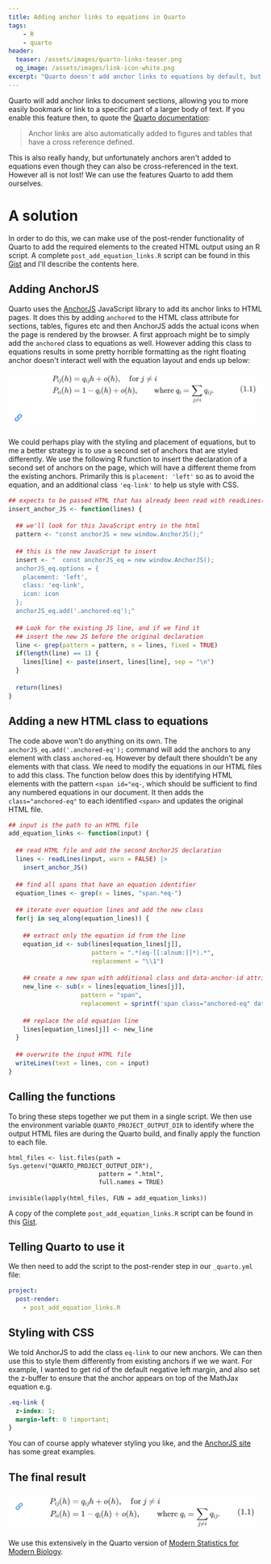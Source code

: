 ```yaml
---
title: Adding anchor links to equations in Quarto
tags:
    - R
    - quarto
header:
  teaser: /assets/images/quarto-links-teaser.png
  og_image: /assets/images/link-icon-white.png
excerpt: "Quarto doesn't add anchor links to equations by default, but you can add them yourself"
---
```


Quarto will add anchor links to document sections, allowing you to more easily bookmark or link to a specific part of a larger body of text.  If you enable this feature then, to quote the [Quarto documentation](https://quarto.org/docs/output-formats/html-basics.html):

> Anchor links are also automatically added to figures and tables that have a cross reference defined.

This is also really handy, but unfortunately anchors aren't added to equations even though they can also be cross-referenced in the text.  However all is not lost! We can use the features Quarto to add them ourselves.

# A solution

In order to do this, we can make use of the post-render functionality of Quarto to add the required elements to the created HTML output using an R script. A complete `post_add_equation_links.R` script can be found in this [Gist](https://gist.github.com/grimbough/6014ec0a5aeeac49487536db68074dfb) and I'll describe the contents here.

## Adding AnchorJS 

Quarto uses the [AnchorJS](https://www.bryanbraun.com/anchorjs) JavaScript library to add its anchor links to HTML pages. It does this by adding `anchored` to the HTML class attribute for sections, tables, figures etc and then AnchorJS adds the actual icons when the page is rendered by the browser.  A first approach might be to simply add the `anchored` class to equations as well.  However adding this class to equations results in some pretty horrible formatting as the right floating anchor doesn't interact well with the equation layout and ends up below:

![](/assets/images/equation_link_screenshot_bad.png "This link is in the wrong place")

We could perhaps play with the styling and placement of equations, but to me a better strategy is to use a second set of anchors that are styled differently.  We use the following R function to insert the declaration of a second set of anchors on the page, which will have a different theme from the existing anchors.  Primarily this is `placement: 'left'` so as to avoid the equation, and an additional class `'eq-link'` to help us style with CSS.

```r
## expects to be passed HTML that has already been read with readLines()
insert_anchor_JS <- function(lines) {
  
  ## we'll look for this JavaScript entry in the html
  pattern <- "const anchorJS = new window.AnchorJS();"

  ## this is the new JavaScript to insert
  insert <- "  const anchorJS_eq = new window.AnchorJS();
  anchorJS_eq.options = {
    placement: 'left',
    class: 'eq-link',
    icon: icon
  };
  anchorJS_eq.add('.anchored-eq');"
  
  ## Look for the existing JS line, and if we find it
  ## insert the new JS before the original declaration
  line <- grep(pattern = pattern, x = lines, fixed = TRUE)
  if(length(line) == 1) {
    lines[line] <- paste(insert, lines[line], sep = "\n")
  }
  
  return(lines)
}
```

## Adding a new HTML class to equations

The code above won't do anything on its own.  The `anchorJS_eq.add('.anchored-eq');` command will add the anchors to any element with class `anchored-eq`.  However by default there shouldn't be any elements with that class.  We need to modify the equations in our HTML files to add this class.  The function below does this by identifying HTML elements with the pattern `<span id="eq-`, which should be sufficient to find any numbered equations in our document.  It then adds the `class="anchored-eq"` to each identified `<span>` and updates the original HTML file.

```r
## input is the path to an HTML file
add_equation_links <- function(input) {
  
  ## read HTML file and add the second AnchorJS declaration
  lines <- readLines(input, warn = FALSE) |>
    insert_anchor_JS()
  
  ## find all spans that have an equation identifier
  equation_lines <- grep(x = lines, "span.*eq-")
  
  ## iterate over equation lines and add the new class
  for(j in seq_along(equation_lines)) {
    
    ## extract only the equation id from the line
    equation_id <- sub(lines[equation_lines[j]], 
                       pattern = ".*(eq-[[:alnum:]]*).*", 
                       replacement = "\\1")
    
    ## create a new span with additional class and data-anchor-id attributes
    new_line <- sub(x = lines[equation_lines[j]], 
                    pattern = "span", 
                    replacement = sprintf('span class="anchored-eq" data-anchor-id="%s"', equation_id))
    
    ## replace the old equation line 
    lines[equation_lines[j]] <- new_line
  }

  ## overwrite the input HTML file
  writeLines(text = lines, con = input)
}
```

## Calling the functions

To bring these steps together we put them in a single script. We then use the environment variable `QUARTO_PROJECT_OUTPUT_DIR` to identify where the output HTML files are during the Quarto build, and finally apply the function to each file. 

```
html_files <- list.files(path = Sys.getenv("QUARTO_PROJECT_OUTPUT_DIR"), 
                         pattern = ".html",
                         full.names = TRUE)

invisible(lapply(html_files, FUN = add_equation_links))
```

A copy of the complete `post_add_equation_links.R` script can be found in this [Gist](https://gist.github.com/grimbough/6014ec0a5aeeac49487536db68074dfb).

## Telling Quarto to use it

We then need to add the script to the post-render step in our `_quarto.yml` file:

```yaml
project:
  post-render:
    - post_add_equation_links.R
```

## Styling with CSS

We told AnchorJS to add the class `eq-link` to our new anchors.  We can then use this to style them differently from existing anchors if we we want.  For example, I wanted to get rid of the default negative left margin, and also set the z-buffer to ensure that the anchor appears on top of the MathJax equation e.g.

```css
.eq-link {
  z-index: 1;
  margin-left: 0 !important;
}
```

You can of course apply whatever styling you like, and the [AnchorJS site](https://www.bryanbraun.com/anchorjs/#examples) has some great examples.

## The final result

![](/assets/images/equation_link_screenshot.png "This equation has an anchor link floating to the left")

We use this extensively in the Quarto version of [Modern Statistics for Modern Biology](https://www.huber.embl.de/msmb-quarto).

